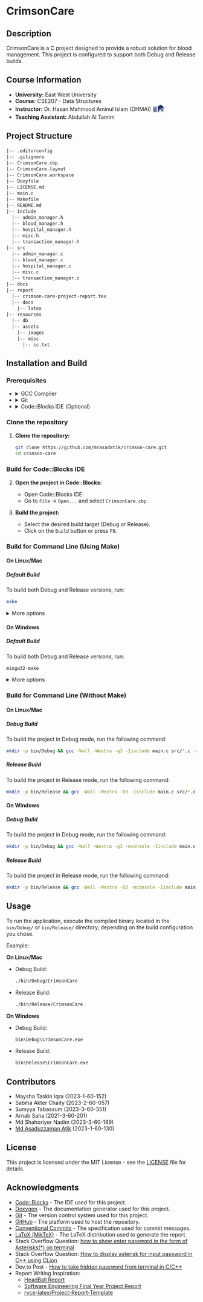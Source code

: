 # CrimsonCare

## Description

CrimsonCare is a C project designed to provide a robust solution for blood management. This project is configured to support both Debug and Release builds.

## Course Information

-   **University:** East West University
-   **Course:** CSE207 - Data Structures
-   **Instructor:** <span style="display: inline-flex; justify-content: center; align-items: center; gap: 5px">Dr. Hasan Mahmood Aminul Islam (DHMAI) <a href="https://fse.ewubd.edu/computer-science-engineering/faculty-view/hasan.mahmood" target="_blank" style="background-color: white; border: none; padding: 1px; margin: 0;"><img src="./resources/assets/images/East-west-university-Logo-40px-mini-mini.png" alt="EWU Faculty View: DHMAI" height="20"></a></span>
-   **Teaching Assistant:** Abdullah Al Tamim

## Project Structure

```plaintext
|-- .editorconfig
|-- .gitignore
|-- CrimsonCare.cbp
|-- CrimsonCare.layout
|-- CrimsonCare.workspace
|-- Doxyfile
|-- LICENSE.md
|-- main.c
|-- Makefile
|-- README.md
|-- include
  |-- admin_manager.h
  |-- blood_manager.h
  |-- hospital_manager.h
  |-- misc.h
  |-- transaction_manager.h
|-- src
  |-- admin_manager.c
  |-- blood_manager.c
  |-- hospital_manager.c
  |-- misc.c
  |-- transaction_manager.c
|-- docs
|-- report
  |-- crimson-care-project-report.tex
  |-- docs
    |-- latex
|-- resources
  |-- db
  |-- assets
    |-- images
    |-- misc
      |-- cc.txt
```

## Installation and Build

### Prerequisites

-   <details>
    <summary>GCC Compiler</summary>

    **Description**: The GNU Compiler Collection (GCC) is a standard compiler for C and C++.

    **Installation**:

    -   <details>
        <summary>Windows</summary>

        **MinGW Installation**:

        1.  Download the MinGW installer from the [MinGW-w64 project](https://sourceforge.net/projects/mingw/files/latest/download).
        2.  Choose the appropriate version for your system (32-bit or 64-bit).
        3.  Run the installer.
        4.  Once installed, add the MinGW `bin` directory to your system PATH..
        5.  Verify the installation by opening Command Prompt and running:
            ```bash
            gcc --version
            ```
            You should see the version of GCC installed.

        </details>

    -   <details>
        <summary>Linux</summary>

        **Ubuntu/Debian**:

        ```bash
          sudo apt update
          sudo apt install build-essential
        ```

        **Fedora**:

        ```bash
          sudo dnf groupinstall "Development Tools"
        ```

        </details>

    -   <details>
        <summary>macOS</summary>

        **macOS**: Install Xcode Command Line Tools:

        ```bash
        xcode-select --install
        ```

        </details>

    </details>

-   <details>
    <summary>Git</summary>

    -   **Description**: A version control system to manage source code.
    -   **Installation**: Download and install Git from the [official Git website](https://git-scm.com/downloads). Follow the installation instructions for your operating system.
    </details>

-   <details>
    <summary>Code::Blocks IDE (Optional)</summary>

    -   **Description**: An open-source Integrated Development Environment (IDE) for C/C++ programming.
    -   **Installation**: If you prefer using an IDE, download and install Code::Blocks from the [official website](https://www.codeblocks.org/downloads/binaries/). Choose the version that includes the MinGW compiler (typically labeled as "codeblocks-XX.XXmingw-setup.exe").

    </details>

### Clone the repository

1. **Clone the repository:**

    ```bash
    git clone https://github.com/mrasadatik/crimson-care.git
    cd crimson-care
    ```

### Build for Code::Blocks IDE

2. **Open the project in Code::Blocks:**

    - Open Code::Blocks IDE.
    - Go to `File` -> `Open...` and select `CrimsonCare.cbp`.

3. **Build the project:**
    - Select the desired build target (Debug or Release).
    - Click on the `Build` button or press `F9`.

### Build for Command Line (Using Make)

#### On Linux/Mac

##### Default Build

To build both Debug and Release versions, run:

```bash
make
```

<details>
<summary>More options</summary>

##### Debug Build

To build only the Debug version, run:

```bash
make debug
```

##### Release Build

To build only the Release version, run:

```bash
make release
```

</details>

#### On Windows

##### Default Build

To build both Debug and Release versions, run:

```bash
mingw32-make
```

<details>
<summary>More options</summary>

##### Debug Build

To build only the Debug version, run:

```bash
mingw32-make debug
```

##### Release Build

To build only the Release version, run:

```bash
mingw32-make release
```

</details>

### Build for Command Line (Without Make)

#### On Linux/Mac

##### Debug Build

To build the project in Debug mode, run the following command:

```bash
mkdir -p bin/Debug && gcc -Wall -Wextra -g3 -Iinclude main.c src/*.c -o bin/Debug/CrimsonCare
```

##### Release Build

To build the project in Release mode, run the following command:

```bash
mkdir -p bin/Release && gcc -Wall -Wextra -O3 -Iinclude main.c src/*.c -o bin/Release/CrimsonCare
```

#### On Windows

##### Debug Build

To build the project in Debug mode, run the following command:

```bash
mkdir -p bin/Debug && gcc -Wall -Wextra -g3 -mconsole -Iinclude main.c src/*.c -o bin/Debug/CrimsonCare.exe
```

##### Release Build

To build the project in Release mode, run the following command:

```bash
mkdir -p bin/Release && gcc -Wall -Wextra -O3 -mconsole -Iinclude main.c src/*.c -o bin/Release/CrimsonCare.exe
```

## Usage

To run the application, execute the compiled binary located in the `bin/Debug/` or `bin/Release/` directory, depending on the build configuration you chose.

Example:

**On Linux/Mac**

-   Debug Build:

    ```bash
    ./bin/Debug/CrimsonCare
    ```

-   Release Build:

    ```bash
    ./bin/Release/CrimsonCare
    ```

**On Windows**

-   Debug Build:

    ```bash
    bin\Debug\CrimsonCare.exe
    ```

-   Release Build:

    ```bash
    bin\Release\CrimsonCare.exe
    ```

## Contributors

-   Maysha Taskin Iqra (2023-1-60-152)
-   Sabiha Akter Chaity (2023-2-60-057)
-   Sumyya Tabassum (2023-3-60-351)
-   Arnab Saha (2021-3-60-201)
-   Md Shahoriyer Nadim (2023-3-60-189)
-   [Md Asaduzzaman Atik](https://github.com/mrasadatik) (2023-1-60-130)

## License

This project is licensed under the MIT License - see the [LICENSE](LICENSE.md) file for details.

## Acknowledgments

-   [Code::Blocks](http://www.codeblocks.org/) - The IDE used for this project.
-   [Doxygen](https://www.doxygen.nl/) - The documentation generator used for this project.
-   [Git](https://git-scm.com/) - The version control system used for this project.
-   [GitHub](https://github.com/) - The platform used to host the repository.
-   [Conventional Commits](https://www.conventionalcommits.org/en/v1.0.0/) - The specification used for commit messages.
-   [LaTeX (MikTeX)](https://miktex.org/) - The LaTeX distribution used to generate the report.
-   Stack Overflow Question: [how to show enter password in the form of Asterisks(\*) on terminal](https://stackoverflow.com/questions/25990966/how-to-show-enter-password-in-the-form-of-asterisks-on-terminal)
-   Stack Overflow Question: [How to display asterisk for input password in C++ using CLion](https://stackoverflow.com/questions/41652182/how-to-display-asterisk-for-input-password-in-c-using-clion)
-   Dev.to Post - [How to take hidden password from terminal in C/C++](https://dev.to/namantam1/how-to-take-hidden-password-from-terminal-in-cc-3ddd)
-   Report Writing Inspiration:
    -   [HeadBall Report](https://raw.githubusercontent.com/RujalAcharya/HeadBall/main/project_report.pdf)
    -   [Software Engineering Final Year Project Report](https://www.slideshare.net/judebwayo/software-engineering-final-year-project-report)
    -   [rvce-latex/Project-Report-Template](https://github.com/rvce-latex/Project-Report-Template/blob/main/Main.pdf)
